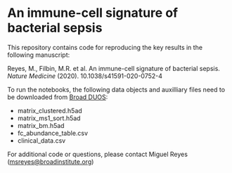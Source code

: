 # An immune-cell signature of bacterial sepsis

This repository contains code for reproducing the key results in the following manuscript: 

Reyes, M., Filbin, M.R. et al. An immune-cell signature of bacterial sepsis. *Nature Medicine* (2020). 10.1038/s41591-020-0752-4

To run the notebooks, the following data objects and auxilliary files need to be downloaded from [Broad DUOS](https://duos.broadinstitute.org):

* matrix_clustered.h5ad
* matrix_ms1_sort.h5ad
* matrix_bm.h5ad
* fc_abundance_table.csv
* clinical_data.csv

For additional code or questions, please contact Miguel Reyes (msreyes@broadinstitute.org)
